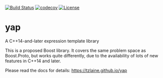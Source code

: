 [![Build Status](https://travis-ci.org/tzlaine/yap.svg?branch=master)](https://travis-ci.org/tzlaine/yap)
[![codecov](https://codecov.io/gh/tzlaine/yap/branch/master/graph/badge.svg)](https://codecov.io/gh/tzlaine/yap)
[![License](https://img.shields.io/badge/license-boost-brightgreen.svg)](LICENSE_1_0.txt)


# yap
A C++14-and-later expression template library

This is a proposed Boost library.  It covers the same problem space as Boost.Proto, but works quite differently, due to the availability of lots of new features in C++14 and later.

Please read the docs for details: https://tzlaine.github.io/yap
